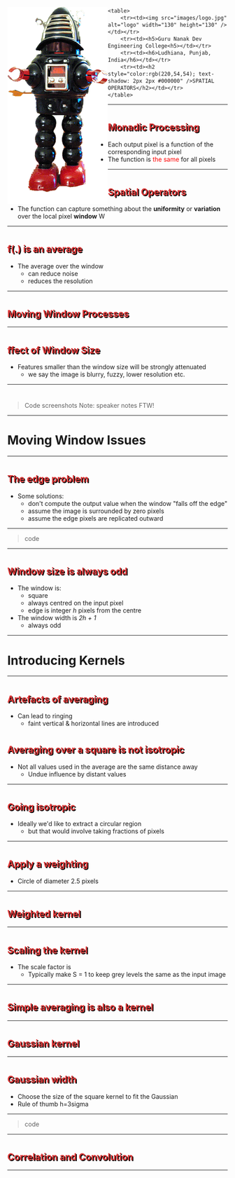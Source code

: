 <link rel="stylesheet" href="css/theme/white.css" id="theme">

<!--section data-background-video="video.mp4,video.webm"-->

<div id="container">
  <div id="left" align="left"><img src="images/bot.gif" alt="bot" width="230" height="450" align="left"/></div>
  <div id="right">

	<table>
		<tr><td><img src="images/logo.jpg" alt="logo" width="130" height="130" /></td></tr>
		<tr><td><h5>Guru Nanak Dev Engineering College<h5></td></tr>
		<tr><td><h6>Ludhiana, Punjab, India</h6></td></tr>
		<tr><td><h2 style="color:rgb(220,54,54); text-shadow: 2px 2px #000000" />SPATIAL OPERATORS</h2></td></tr>
	</table>

  </div>
</div>

---

# <h2 style="color:rgb(220,54,54); text-shadow: 2px 2px #000000" />Monadic Processing</h2>

* Each output pixel is a function of the corresponding input pixel
* The function is <span style="color:red">the same</span> for all pixels

---

# <h2 style="color:rgb(220,54,54); text-shadow: 2px 2px #000000" />Spatial Operators</h2>

* The function can capture something about the <strong>uniformity</strong> or <b>variation</b> over the local pixel <strong>window</strong> W

---

# <h2 style="color:rgb(220,54,54); text-shadow: 2px 2px #000000" />f(.) is an average</h2> 

* The average over the window
  - can reduce noise
  - reduces the resolution

---

# <h2 style="color:rgb(220,54,54); text-shadow: 2px 2px #000000" />Moving Window Processes</h2>

---

# <h2 style="color:rgb(220,54,54); text-shadow: 2px 2px #000000" />ffect of Window Size</h2>

* Features smaller than the window size will be strongly attenuated
  - we say the image is blurry, fuzzy, lower resolution etc.

---

# 

> Code screenshots
Note: speaker notes FTW!

---

# Moving Window Issues

---

# <h2 style="color:rgb(220,54,54); text-shadow: 2px 2px #000000" />The edge problem</style>

* Some solutions:
  - don't compute the output value when the window "falls off the edge"
  - assume the image is surrounded by zero pixels
  - assume the edge pixels are replicated outward

---

> code

---

# <h2 style="color:rgb(220,54,54); text-shadow: 2px 2px #000000" />Window size is always odd</h2>

* The window is:
  - square
  - always centred on the input pixel
  - edge is integer <i>h</i> pixels from the centre
* The window width is <i>2h + 1</i>
  - always odd

---

<!--'-->
# Introducing Kernels

---

# <h2 style="color:rgb(220,54,54); text-shadow: 2px 2px #000000" />Artefacts of averaging</h2>

* Can lead to ringing
  - faint vertical & horizontal lines are introduced

# <h2 style="color:rgb(220,54,54); text-shadow: 2px 2px #000000" />Averaging over a square is not isotropic</h2>

* Not all values used in the average are the same distance away
  - Undue influence by distant values

---

# <h2 style="color:rgb(220,54,54); text-shadow: 2px 2px #000000" />Going isotropic</h2>

* Ideally we'd like to extract a circular region<!--'-->
  - but that would involve taking fractions of pixels

---

# <h2 style="color:rgb(220,54,54); text-shadow: 2px 2px #000000" />Apply a weighting</h2>

* Circle of diameter 2.5 pixels

---

# <h2 style="color:rgb(220,54,54); text-shadow: 2px 2px #000000" />Weighted kernel</h2>

---

# <h2 style="color:rgb(220,54,54); text-shadow: 2px 2px #000000" />Scaling the kernel</h2>

* The scale factor is 
  - Typically make S = 1 to keep grey levels the same as the input image

---

# <h2 style="color:rgb(220,54,54); text-shadow: 2px 2px #000000" />Simple averaging is also a kernel</h2>

---

# <h2 style="color:rgb(220,54,54); text-shadow: 2px 2px #000000" />Gaussian kernel</h2>

---

# <h2 style="color:rgb(220,54,54); text-shadow: 2px 2px #000000" />Gaussian width</h2>

* Choose the size of the square kernel to fit the Gaussian
* Rule of thumb h=3sigma

---

>code

---

# <h2 style="color:rgb(220,54,54); text-shadow: 2px 2px #000000" />Correlation and Convolution</h2>

---


